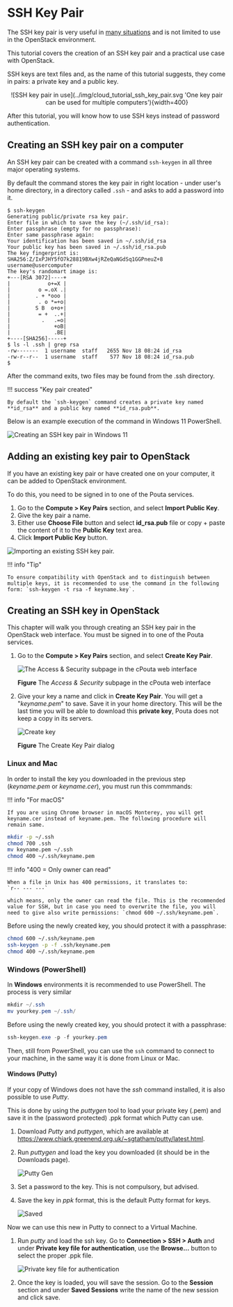 # SSH Key Pair

The SSH key pair is very useful in [many situations](https://en.wikipedia.org/wiki/Secure_Shell#Use) and is not limited to use in the OpenStack environment.

This tutorial covers the creation of an SSH key pair and a practical use case with OpenStack.

SSH keys are text files and, as the name of this tutorial suggests, they come in pairs: a private key and a public key.

<center>
![SSH key pair in use](../img/cloud_tutorial_ssh_key_pair.svg 'One key pair can be used for multiple computers'){width=400}
</center>

After this tutorial, you will know how to use SSH keys instead of password authentication.

## Creating an SSH key pair on a computer

An SSH key pair can be created with a command `ssh-keygen` in all three major operating systems.

By default the command stores the key pair in right location - under user's home directory, in a directory called `.ssh` - and asks to add a password into it.

```text
$ ssh-keygen
Generating public/private rsa key pair.
Enter file in which to save the key (~/.ssh/id_rsa):
Enter passphrase (empty for no passphrase):
Enter same passphrase again:
Your identification has been saved in ~/.ssh/id_rsa
Your public key has been saved in ~/.ssh/id_rsa.pub
The key fingerprint is:
SHA256:Z/IxPJHY5fO7k28819BXw4jRZeQaNGdSq1GGPneuZ+8 username@usercomputer
The key's randomart image is:
+---[RSA 3072]----+
|            o+=X |
|         o =.oX .|
|        . + *ooo |
|         . o *=+o|
|        S B  o+o+|
|         = +  ..+|
|          .   .=o|
|              +oB|
|              .BE|
+----[SHA256]-----+
$ ls -l .ssh | grep rsa
-rw-------  1 username  staff   2655 Nov 18 08:24 id_rsa
-rw-r--r--  1 username  staff    577 Nov 18 08:24 id_rsa.pub
$
```

After the command exits, two files may be found from the .ssh directory.

!!! success "Key pair created"

    By default the `ssh-keygen` command creates a private key named **id_rsa** and a public key named **id_rsa.pub**.

Below is an example execution of the command in Windows 11 PowerShell.

![Creating an SSH key pair in Windows 11](../img/cloud_tutorial_ssh_key_pair_powershell.png 'A screencapture of the Windows 11')

## Adding an existing key pair to OpenStack

If you have an existing key pair or have created one on your computer, it can be added to OpenStack environment.

To do this, you need to be signed in to one of the Pouta services.

1. Go to the **Compute > Key Pairs** section, and select **Import Public Key**.
2. Give the key pair a name.
3. Either use **Choose File** button and select **id_rsa.pub** file or copy + paste the content of it to the **Public Key** text area.
4. Click **Import Public Key** button.

![Importing an existing SSH key pair.](../img/cloud_tutorial_ssh_key_pair_import.png 'Import Public Key view in OpenStack')

!!! info "Tip"

    To ensure compatibility with OpenStack and to distinguish between multiple keys, it is recommended to use the command in the following form: `ssh-keygen -t rsa -f keyname.key`.

## Creating an SSH key in OpenStack

This chapter will walk you through creating an SSH key pair in the OpenStack web interface. You must be signed in to one of the Pouta services.

1. Go to the **Compute > Key Pairs** section, and select **Create Key Pair**.

    ![The Access & Security subpage in the cPouta web interface](../../img/pouta-user-guide-keypairs.png 'ssh key pairs')

    **Figure** The _Access & Security_ subpage in the cPouta web interface

1. Give your key a name and click in **Create Key Pair**. You will get a "_keyname.pem_" to save. Save it in your home directory. This will be the last time you will be able to download this **private key**, Pouta does not keep a copy in its servers.

    ![Create key](../../img/pouta-create-key.png)

    **Figure** The Create Key Pair dialog

### Linux and Mac

In order to install the key you downloaded in the previous step (_keyname.pem_ or _keyname.cer_), you must run this commmands:

!!! info "For macOS"

    If you are using Chrome browser in macOS Monterey, you will get keyname.cer instead of keyname.pem. The following procedure will remain same.

```bash
mkdir -p ~/.ssh
chmod 700 .ssh
mv keyname.pem ~/.ssh
chmod 400 ~/.ssh/keyname.pem
```

!!! info "400 = Only owner can read"

    When a file in Unix has 400 permissions, it translates to:
    `r-- --- ---`

    which means, only the owner can read the file. This is the recommended value for SSH, but in case you need to overwrite the file, you will need to give also write permissions: `chmod 600 ~/.ssh/keyname.pem`.


Before using the newly created key, you should protect it with a passphrase:

```bash
chmod 600 ~/.ssh/keyname.pem
ssh-keygen -p -f .ssh/keyname.pem
chmod 400 ~/.ssh/keyname.pem
```

### Windows (PowerShell)

In **Windows** environments it is recommended to use PowerShell. The process is very similar

```PowerShell
mkdir ~/.ssh
mv yourkey.pem ~/.ssh/
```

Before using the newly created key, you should protect it with a passphrase:

```PowerShell
ssh-keygen.exe -p -f yourkey.pem
```

Then, still from PowerShell, you can use the `ssh` command to connect to your machine, in the same way it is done from Linux or Mac.

#### Windows (Putty)

If your copy of Windows does not have the _ssh_ command installed, it is also possible to use _Putty_.

This is done by using the _puttygen_ tool to load your private key (.pem) and save it in the (password protected) .ppk format which Putty can use.

1. Download _Putty_ and _puttygen_, which are available at <https://www.chiark.greenend.org.uk/~sgtatham/putty/latest.html>.

1. Run _puttygen_ and load the key you downloaded (it should be in the Downloads page).

    ![Putty Gen](../../img/putty-load.png)

1. Set a password to the key. This is not compulsory, but advised.

1. Save the key in _ppk_ format, this is the default Putty format for keys.

    ![Saved](../../img/putty-saved-ppk.png)

Now we can use this new in Putty to connect to a Virtual Machine.

1. Run _putty_ and load the ssh key. Go to **Connection > SSH > Auth** and under **Private key file for authentication**, use the **Browse...** button to select the proper .ppk file.

    ![Private key file for authentication](../../img/putty-key-file-authentication.png)

1. Once the key is loaded, you will save the session. Go to the **Session** section and under **Saved Sessions** write the name of the new session and click save.
